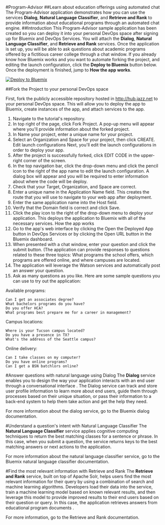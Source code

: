 #Program-Advisor
##Learn about education offerings using automated chat
The Program-Advisor application demonstrates how you can use the services **Dialog**, **Natural Language Classifier**, and **Retrieve and Rank** to provide information about educational programs through an automated chat engine.
##Introduction
This Program-Advisor sample application has been created so you can deploy it into your personal DevOps space after signing up for Bluemix and DevOps Services. You will attach the **Dialog**, **Natural Language Classifier**, and **Retrieve and Rank** services. Once the application is set up, you will be able to ask questions about academic programs offered by a fictitious career college through a chat window.
If you already know how Bluemix works and you want to automate forking the project, and editing the launch configuration, click the **Deploy to Bluemix** button below. Once the deployment is finished, jump to **How the app works**.

[![Deploy to Bluemix](https://bluemix.net/deploy/button.png)](https://bluemix.net/deploy?repository=https://github.com/cfsworkload/engagement-advisor.git)

##Fork the Project to your personal DevOps space

First, fork the publicly accessible repository hosted in http://hub.jazz.net to your personal DevOps space. This will allow you to deploy the app to Bluemix, create instances of the app, and attach services to the app.

1. Navigate to the tutorial's repository.
2. In top right of the page, click Fork Project. A pop-up menu will appear where you'll provide information about the forked project.
3. In Name your project, enter a unique name for your project.
4. Select an Organization and Space for your project, then click CREATE.
Edit launch configurations
Next, you'll edit the launch configurations in order to deploy your app.
5. After the project is successfully forked, click EDIT CODE in the upper-right corner of the screen.
6. In the top navigation bar, click the drop-down menu and click the pencil icon to the right of the app name to edit the launch configuration. A dialog box will appear and you will be required to enter information about where the code will be deploy.
7. Check that your Target, Organization, and Space are correct.
8. Enter a unique name in the Application Name field. This creates the route that you will use to navigate to your web app after deployment.
9. Enter the same application name into the Host field.
10. Verify that the Domain field is correct and click Save.
11. Click the play icon to the right of the drop-down menu to deploy your application. This deploys the application to Bluemix with all of the necessary services.
How the app works
12. Go to the app's web interface by clicking the Open the Deployed App button in DevOps Services or by clicking the Open URL button in the Bluemix dashboard.
13. When presented with a chat window, enter your question and click the submit button. (The application can provide responses to questions related to these three topics: What programs the school offers, which programs are offered online, and where campuses are located.
14. The application will leverage the Watson services and automatically post an answer your question.
15. Ask as many questions as you like. Here are some sample questions you can use to try out the application:

Available programs:

	Can I get an associates degree?
	What bachelors programs do you have?
	Do you offer HCA?
	What programs best prepare me for a career in management?

Campus locations:

	Where is your Tucson campus located?
	Do you have a presence in TX?
	What's the address of the Seattle campus?
Online delivery:

	Can I take classes on my computer?
	Do you have online programs?
	Can I get a BSN batchlors online?


#Answer questions with natural language using Dialog
The **Dialog** service enables you to design the way your application interacts with an end user through a conversational interface . The Dialog service can track and store user profile information to learn more about end users, guide them through processes based on their unique situation, or pass their information to a back-end system to help them take action and get the help they need. 

For more information about the dialog service, go to the Bluemix dialog documentation.

#Understand a question's intent with Natural Language Classifier
The **Natural Language Classifier** service applies cognitive computing techniques to return the best matching classes for a sentence or phrase. In this case, when you submit a question, the service returns keys to the best matching answers or next actions to the application. 

For more information about the natural language classifier service, go to the Bluemix natural language classifier documentation.

#Find the most relevant information with Retrieve and Rank
The **Retrieve and Rank** service, built on top of Apache Solr,  helps users find the most relevant information for their query by using a combination of search and machine learning algorithms. Developers load their data into the service, train a machine learning model based on known relevant results, and then leverage this model to provide improved results to their end users based on their question or query. In this case, the application retrieves answers from educational program documents .

For more information, go to the Retrieve and Rank documentation.
